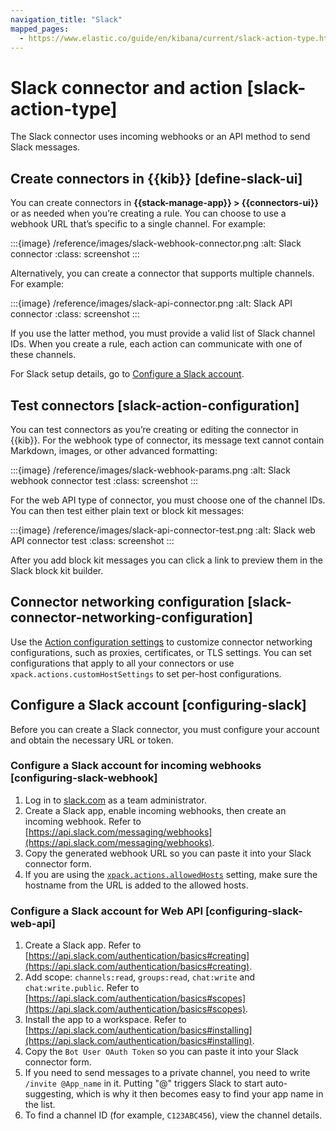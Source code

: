 ```yaml
---
navigation_title: "Slack"
mapped_pages:
  - https://www.elastic.co/guide/en/kibana/current/slack-action-type.html
---
```


# Slack connector and action [slack-action-type]


The Slack connector uses incoming webhooks or an API method to send Slack messages.

## Create connectors in {{kib}} [define-slack-ui]

You can create connectors in **{{stack-manage-app}} > {{connectors-ui}}** or as needed when you’re creating a rule. You can choose to use a webhook URL that’s specific to a single channel. For example:

:::{image} /reference/images/slack-webhook-connector.png
:alt: Slack connector
:class: screenshot
:::

Alternatively, you can create a connector that supports multiple channels. For example:

:::{image} /reference/images/slack-api-connector.png
:alt: Slack API connector
:class: screenshot
:::

If you use the latter method, you must provide a valid list of Slack channel IDs. When you create a rule, each action can communicate with one of these channels.

For Slack setup details, go to [Configure a Slack account](#configuring-slack).


## Test connectors [slack-action-configuration]

You can test connectors as you’re creating or editing the connector in {{kib}}. For the webhook type of connector, its message text cannot contain Markdown, images, or other advanced formatting:

:::{image} /reference/images/slack-webhook-params.png
:alt: Slack webhook connector test
:class: screenshot
:::

For the web API type of connector, you must choose one of the channel IDs. You can then test either plain text or block kit messages:

:::{image} /reference/images/slack-api-connector-test.png
:alt: Slack web API connector test
:class: screenshot
:::

After you add block kit messages you can click a link to preview them in the Slack block kit builder.


## Connector networking configuration [slack-connector-networking-configuration]

Use the [Action configuration settings](/reference/configuration-reference/alerting-settings.md#action-settings) to customize connector networking configurations, such as proxies, certificates, or TLS settings. You can set configurations that apply to all your connectors or use `xpack.actions.customHostSettings` to set per-host configurations.


## Configure a Slack account [configuring-slack]

Before you can create a Slack connector, you must configure your account and obtain the necessary URL or token.


### Configure a Slack account for incoming webhooks [configuring-slack-webhook]

1. Log in to [slack.com](http://slack.com) as a team administrator.
2. Create a Slack app, enable incoming webhooks, then create an incoming webhook. Refer to [https://api.slack.com/messaging/webhooks](https://api.slack.com/messaging/webhooks).
3. Copy the generated webhook URL so you can paste it into your Slack connector form.
4. If you are using the [`xpack.actions.allowedHosts`](/reference/configuration-reference/alerting-settings.md#action-settings) setting, make sure the hostname from the URL is added to the allowed hosts.


### Configure a Slack account for Web API [configuring-slack-web-api]

1. Create a Slack app. Refer to [https://api.slack.com/authentication/basics#creating](https://api.slack.com/authentication/basics#creating).
2. Add scope: `channels:read`, `groups:read`, `chat:write` and `chat:write.public`. Refer to [https://api.slack.com/authentication/basics#scopes](https://api.slack.com/authentication/basics#scopes).
3. Install the app to a workspace. Refer to [https://api.slack.com/authentication/basics#installing](https://api.slack.com/authentication/basics#installing).
4. Copy the `Bot User OAuth Token` so you can paste it into your Slack connector form.
5. If you need to send messages to a private channel, you need to write `/invite @App_name` in it. Putting "@" triggers Slack to start auto-suggesting, which is why it then becomes easy to find your app name in the list.
6. To find a channel ID (for example, `C123ABC456`), view the channel details.

